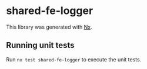 # shared-fe-logger

This library was generated with [Nx](https://nx.dev).

## Running unit tests

Run `nx test shared-fe-logger` to execute the unit tests.
